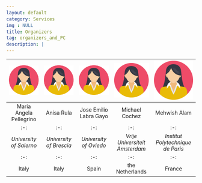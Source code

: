 ```yaml
---
layout: default
category: Services
img : NULL
title: Organizers
tag: organizers_and_PC
description: |
---
```


|<img src="assets/keynote.png" width="200">|<img src="assets/keynote.png" width="200">|<img src="assets/keynote.png" width="200">|<img src="assets/keynote.png" width="200">|<img src="assets/keynote.png" width="200">|
|:-:|:-:|:-:|:-:|:-:|
|Maria Angela Pellegrino|Anisa Rula|Jose Emilio Labra Gayo|Michael Cochez|Mehwish Alam|
|:-:|:-:|:-:|:-:|:-:|
|<em>University of Salerno</em>|<em>University of Brescia</em>|<em>University of Oviedo</em>|<em>Vrije Universiteit Amsterdam</em>|<em>Institut Polytechnique de Paris</em>|
|:-:|:-:|:-:|:-:|:-:|
|Italy|Italy|Spain|the Netherlands|France|

